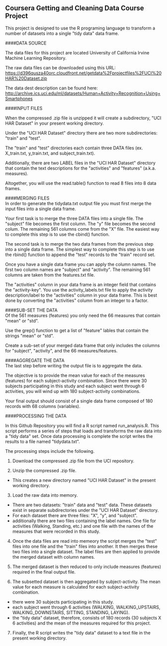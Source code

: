 ## Coursera Getting and Cleaning Data Course Project

This project is designed to use the R programing language to transform a number of datasets into a single "tidy data" data frame.


####DATA SOURCE  

The data files for this project are located University of California Irvine Machine Learning Repository.

The raw data files can be downloaded using this URL:  
<https://d396qusza40orc.cloudfront.net/getdata%2Fprojectfiles%2FUCI%20HAR%20Dataset.zip>

The data dest description can be found here: 
<http://archive.ics.uci.edu/ml/datasets/Human+Activity+Recognition+Using+Smartphones>  
  


####INPUT FILES  

When the compressed .zip file is unzipped it will create a subdirectory, "UCI HAR Dataset" in your present working directory.  

Under the "UCI HAR Dataset" directory there are two more subdirectories: "train" and "test".  

The "train" and "test" directories each contain three DATA files (ex. X_train.txt, y_train.txt, and subject_train.txt).  

Additionally, there are two LABEL files in the "UCI HAR Dataset" directory that contain the text descriptions for the "activities" and "features" (a.k.a. measures).  

Altogether, you will use the read.table() function to read 8 files into 8 data frames.  
  


####MERGING FILES  
In order to generate the tidydata.txt output file you must first merge the input files into a single data frame.  

Your first task is to merge the three DATA files into a single file.  The "subject" file becomes the first column.  The "y" file becomes the second colum. The remaining 561 columns come from the "X" file.  The easiest way to complete this step is to use the cbind() function.  

The second task is to merge the two data frames from the previous step into a single data frame.  The simplest way to complete this step is to use the rbind() function to append the "test" records to the "train" record set.  

Once you have a single data frame you can apply the column names.  The first two column names are "subject" and "activity".  The remaining 561 columns are taken from the features.txt file.

The "activities" column in your data frame is an integer field that contains the "activity-key".  You use the activity_labels.txt file to apply the activity description/label to the "activities" column in your data frame.  This is best done by converting the "activities" column from an integer to a factor.  
 

####SUB-SET THE DATA  
Of the 561 measures (features) you only need the 66 measures that contain "mean" or "std".  

Use the grep() function to get a list of "feature" lables that contain the strings "mean" or "std".  

Create a sub-set of your merged data frame that only includes the columns for "subject", "activity", and the 66 measures/features.  
  

####AGGREGATE THE DATA  
The last step before writing the output file is to aggregate the data.  

The objective is to provide the mean value for each of the measures (features) for each subject-activity combination.  Since there were 30 subjects participating in this study and each subject went through 6 activities, you will wind up with 180 subject-activity combinations.  

Your final output should consist of a single data frame composed of 180 records with 68 columns (variables).  
  

####PROCESSING THE DATA

In this Github Repository you will find a R script named run_analysis.R.  This script performs a series of steps that loads and transforms the raw data into a "tidy data" set.
Once data processing is complete the script writes the results to a file named "tidydata.txt".

The processing steps include the following.  
1)  Download the compressed .zip file from the UCI repository.  

2)  Unzip the compressed .zip file.  
- This creates a new directory named "UCI HAR Dataset" in the present working directory.  

3)  Load the raw data into memory.  
- There are two datasets:  "train" data and "test" data.  These datasets exist in separate subdirectories under the "UCI HAR Dataset" directory.  
- For each dataset there are three files: "X", "y", and "subject".  
- additionally there are two files containing the label names.  One file for activities (Walking, Standing, etc.) and one file with the names of the measures that were recorded in this study.  

4)  Once the data files are read into memeory the script merges the "test" files into one file and the "train" files into another.  It then merges these two files into a single dataset.  The label files are then applied to provide the merged dataset with column names.  

5)  The merged dataset is then reduced to only include measures (features) required in the final output file.  

6)  The subsetted dataset is then aggregated by subject-activity.  The mean value for each measure is calculated for each subject-activity combination.  
- there were 30 subjects participating in this study.  
- each subject went through 6 activities (WALKING, WALKING_UPSTAIRS, WALKING_DOWNSTAIRS, SITTING, STANDING, LAYING).  
- the "tidy data" dataset, therefore, consists of 180 records (30 subjects X 6 activities) and the mean of the measures required for this project.  

7)  Finally, the R script writes the "tidy data" dataset to a text file in the present working directory.  
  





		

